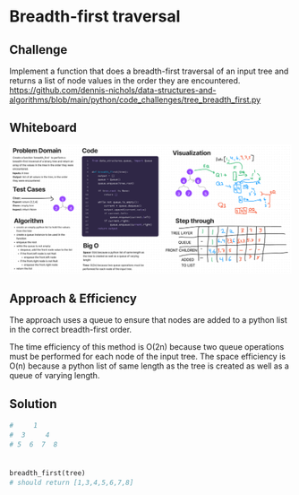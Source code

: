 # Breadth-first traversal
## Challenge
Implement a function that does a breadth-first traversal of an input tree and returns a list of node values in the order they are encountered.
https://github.com/dennis-nichols/data-structures-and-algorithms/blob/main/python/code_challenges/tree_breadth_first.py

## Whiteboard

![](breadth-first.png)

## Approach & Efficiency
The approach uses a queue to ensure that nodes are added to a python list in the correct breadth-first order.

The time efficiency of this method is O(2n) because two queue operations must be performed for each node of the input tree.
The space efficiency is O(n) because a python list of same length as the tree is created as well as a queue of varying length.

## Solution

```python
#     1
#  3     4
# 5  6  7  8


breadth_first(tree)
# should return [1,3,4,5,6,7,8]
```

